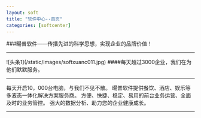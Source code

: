 ```yaml
---
layout: soft
title: "软件中心--首页"
categories: [softcenter]
---
```

###暘普软件——传播先进的科学思想，实现企业的品牌价值！
<hr/>
![头条1](/static/images/softxuanc011.jpg)
####每天超过3000企业，我们在为他们默默服务。
<hr/>
每天开启10，000台电脑，与我们不见不散。
暘普软件提供餐饮、酒店、娱乐等多液态一体化解决方案服务商。
方便、快捷、稳定、易用的前台业务运营、全面及时的业务管控。
强大的数据分析、助力您的企业健康成长。
<hr/>

